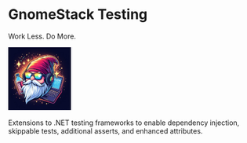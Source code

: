 # GnomeStack Testing

Work Less. Do More.

![logo](./assets/icon.png)

Extensions to .NET testing frameworks to enable
dependency injection, skippable tests, additional
asserts, and enhanced attributes.